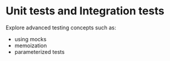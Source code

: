 # Unit tests and Integration tests

Explore advanced testing concepts such as:
- using mocks
- memoization
- parameterized tests
